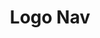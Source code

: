 ---
title:			"Logo Nav"
slug:			logo-nav
src:			/template-overviews/logo-nav
categories:		template unstyled navigation-menus
description:	"A Bootstrap navigation template featuring an image logo in place of the navbar header text."
bump:			"A menu bar with a logo header."
img-src:		/img/templates/logo-nav.jpg
img-desc:		"Bootstrap Image Navbar Template"
layout:			template-overview

meta-title: "Logo Nav - Bootstrap Logo Navigation template"
meta-description: "A free Bootstrap logo navigation template with an image logo in place of the default navbar header text. All Start Bootstrap templates are free to download and open source."

features:
  - Responsive image in the navbar header
  - Fixed top navigation bar

long-description: "Logo Nav is a Bootstrap 3 navigation template that replaces the default text in the navbar header with an image."

alt-version:		"no"
user-version:		"no"

redirect_from:
  - /logo-nav/
  - /logo-nav.php/
  - /templates/logo-nav.html/
  - /downloads/logo-nav.zip/
---
